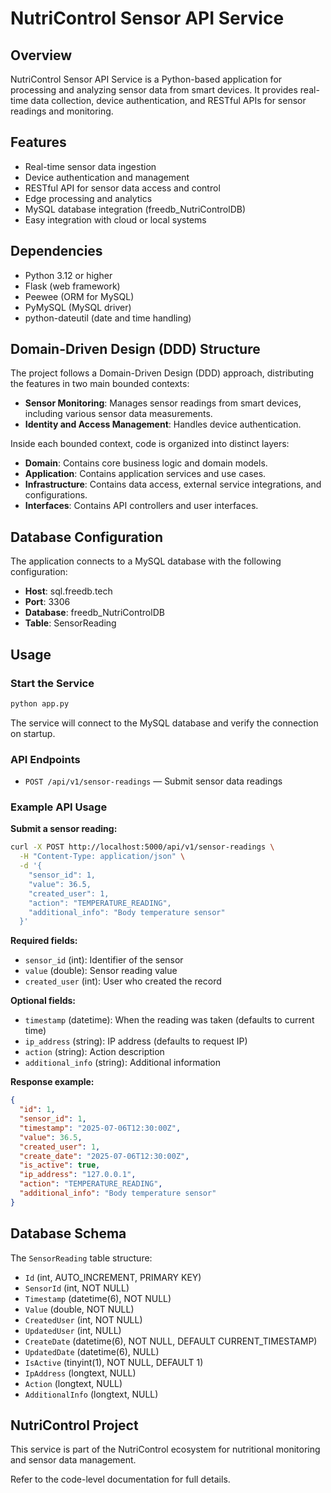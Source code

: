 
# NutriControl Sensor API Service

## Overview

NutriControl Sensor API Service is a Python-based application for processing and analyzing sensor data from smart devices. It provides real-time data collection, device authentication, and RESTful APIs for sensor readings and monitoring.

## Features

- Real-time sensor data ingestion
- Device authentication and management
- RESTful API for sensor data access and control
- Edge processing and analytics
- MySQL database integration (freedb_NutriControlDB)
- Easy integration with cloud or local systems

## Dependencies

- Python 3.12 or higher
- Flask (web framework)
- Peewee (ORM for MySQL)
- PyMySQL (MySQL driver)
- python-dateutil (date and time handling)

## Domain-Driven Design (DDD) Structure

The project follows a Domain-Driven Design (DDD) approach, distributing the features in two main bounded contexts:
- **Sensor Monitoring**: Manages sensor readings from smart devices, including various sensor data measurements.
- **Identity and Access Management**: Handles device authentication.

Inside each bounded context, code is organized into distinct layers:
- **Domain**: Contains core business logic and domain models.
- **Application**: Contains application services and use cases.
- **Infrastructure**: Contains data access, external service integrations, and configurations.
- **Interfaces**: Contains API controllers and user interfaces.

## Database Configuration

The application connects to a MySQL database with the following configuration:
- **Host**: sql.freedb.tech
- **Port**: 3306
- **Database**: freedb_NutriControlDB
- **Table**: SensorReading

## Usage

### Start the Service

```bash
python app.py
```

The service will connect to the MySQL database and verify the connection on startup.

### API Endpoints

- `POST /api/v1/sensor-readings` — Submit sensor data readings

### Example API Usage

**Submit a sensor reading:**
```bash
curl -X POST http://localhost:5000/api/v1/sensor-readings \
  -H "Content-Type: application/json" \
  -d '{
    "sensor_id": 1,
    "value": 36.5,
    "created_user": 1,
    "action": "TEMPERATURE_READING",
    "additional_info": "Body temperature sensor"
  }'
```

**Required fields:**
- `sensor_id` (int): Identifier of the sensor
- `value` (double): Sensor reading value
- `created_user` (int): User who created the record

**Optional fields:**
- `timestamp` (datetime): When the reading was taken (defaults to current time)
- `ip_address` (string): IP address (defaults to request IP)
- `action` (string): Action description
- `additional_info` (string): Additional information

**Response example:**
```json
{
  "id": 1,
  "sensor_id": 1,
  "timestamp": "2025-07-06T12:30:00Z",
  "value": 36.5,
  "created_user": 1,
  "create_date": "2025-07-06T12:30:00Z",
  "is_active": true,
  "ip_address": "127.0.0.1",
  "action": "TEMPERATURE_READING",
  "additional_info": "Body temperature sensor"
}
```

## Database Schema

The `SensorReading` table structure:
- `Id` (int, AUTO_INCREMENT, PRIMARY KEY)
- `SensorId` (int, NOT NULL)
- `Timestamp` (datetime(6), NOT NULL)
- `Value` (double, NOT NULL)
- `CreatedUser` (int, NOT NULL)
- `UpdatedUser` (int, NULL)
- `CreateDate` (datetime(6), NOT NULL, DEFAULT CURRENT_TIMESTAMP)
- `UpdatedDate` (datetime(6), NULL)
- `IsActive` (tinyint(1), NOT NULL, DEFAULT 1)
- `IpAddress` (longtext, NULL)
- `Action` (longtext, NULL)
- `AdditionalInfo` (longtext, NULL)

## NutriControl Project

This service is part of the NutriControl ecosystem for nutritional monitoring and sensor data management.

Refer to the code-level documentation for full details.

